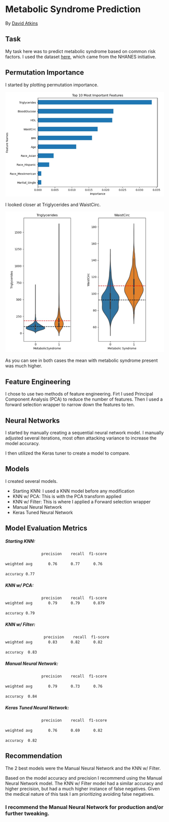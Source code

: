 # Metabolic Syndrome Prediction
By [David Atkins](https://github.com/Gondram)

## Task

My task here was to predict metabolic syndrome based on common risk factors. I used the dataset [here](https://data.world/informatics-edu/metabolic-syndrome-prediction), which came from the NHANES initiative.

## Permutation Importance

I started by plotting permutation importance. 

![](https://github.com/Gondram/Metabolic-Syndrome-Prediction/blob/main/importances.jpg?raw=true)

I looked closer at Triglycerides and WaistCirc.

![](https://github.com/Gondram/Metabolic-Syndrome-Prediction/blob/main/violin1.jpg?raw=true)

As you can see in both cases the mean with metabolic syndrome present was much higher.

## Feature Engineering

I chose to use two methods of feature engineering. Firt I used Principal Component Analysis (PCA) to reduce the number of features. Then I used a forward selection wrapper to narrow down the features to ten.

## Neural Networks

I started by manually creating a sequential neural network model. I manually adjusted several iterations, most often attacking variance to increase the model accuracy. 

I then utilized the Keras tuner to create a model to compare.

## Models
I created several models.
- Starting KNN: I used a KNN model before any modification
- KNN w/ PCA: This is with the PCA transform applied
- KNN w/ Filter: This is where I applied a Forward selection wrapper
- Manual Neural Network
- Keras Tuned Neural Network

## Model Evaluation Metrics
##### Starting KNN:
~~~
                precision    recall  f1-score  

weighted avg       0.76      0.77      0.76           

accuracy 0.77     
~~~

##### KNN w/ PCA:
~~~
                precision    recall  f1-score   
weighted avg       0.79      0.79      0.879

accuracy 0.79 
~~~

##### KNN w/ Filter:
~~~
                 precision    recall  f1-score
weighted avg       0.83      0.82      0.82    

accuracy  0.83 
~~~

##### Manual Neural Network:
~~~
                precision    recall  f1-score

weighted avg       0.79      0.73      0.76          

accuracy  0.84 
~~~

##### Keras Tuned Neural Network:
~~~
                precision    recall  f1-score

weighted avg       0.76      0.69      0.82      

accuracy  0.82 
~~~
    
## Recommendation

The 2 best models were the Manual Neural Network and the KNN w/ Filter. 

Based on the model accuracy and precision I recommend using the Manual Neural Network model. The KNN w/ Filter model had a similar accuracy and higher precision, but had a much higher instance of false negatives. Given the medical nature of this task I am prioritizing avoiding false negatives. 

### I recommend the Manual Neural Network for production and/or further tweaking.
